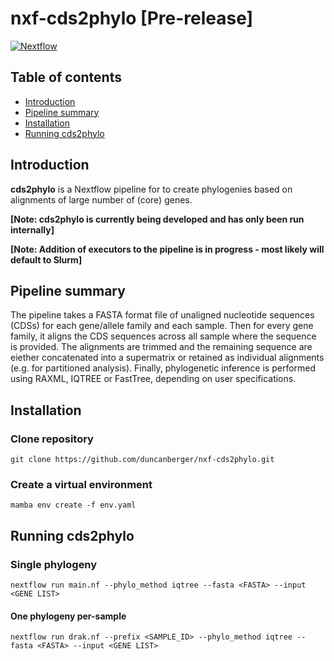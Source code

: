 # nxf-cds2phylo [Pre-release]
[![Nextflow](https://img.shields.io/badge/nextflow%20DSL2-%E2%89%A522.10.4-23aa62.svg?labelColor=000000)](https://www.nextflow.io/)
## Table of contents 
* [Introduction](#Introduction)
* [Pipeline summary](#pipeline_summary)
* [Installation](#install)
* [Running cds2phylo](#run)


## Introduction <a name="Introduction"></a>
**cds2phylo** is a Nextflow pipeline for to create phylogenies based on alignments of large number of (core) genes. 

**[Note: cds2phylo is currently being developed and has only been run internally]** <br />

**[Note: Addition of executors to the pipeline is in progress - most likely will default to Slurm]**

## Pipeline summary <a name="pipeline_summary"></a>

The pipeline takes a FASTA format file of unaligned nucleotide sequences (CDSs) for each gene/allele family and each sample. Then for every gene family, it aligns the CDS sequences across all sample where the sequence is provided. The alignments are trimmed and the remaining sequence are eiether concatenated into a supermatrix or retained as individual alignments (e.g. for partitioned analysis). Finally, phylogenetic inference is performed using RAXML, IQTREE or FastTree, depending on user specifications. 

## Installation <a name="install"></a>
### Clone repository
```
git clone https://github.com/duncanberger/nxf-cds2phylo.git
```
### Create a virtual environment
```
mamba env create -f env.yaml
```
## Running cds2phylo <a name="run"></a>
### Single phylogeny
```
nextflow run main.nf --phylo_method iqtree --fasta <FASTA> --input <GENE LIST>
```
#### One phylogeny per-sample
```
nextflow run drak.nf --prefix <SAMPLE_ID> --phylo_method iqtree --fasta <FASTA> --input <GENE LIST>
```
